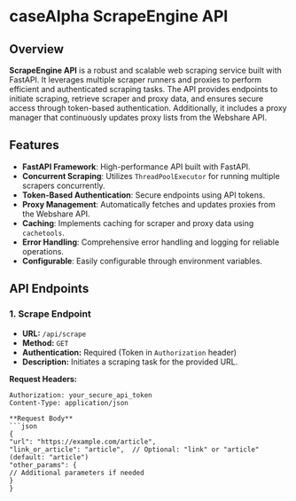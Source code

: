 # caseAlpha ScrapeEngine API

## Overview

**ScrapeEngine API** is a robust and scalable web scraping service built with FastAPI. It leverages multiple scraper runners and proxies to perform efficient and authenticated scraping tasks. The API provides endpoints to initiate scraping, retrieve scraper and proxy data, and ensures secure access through token-based authentication. Additionally, it includes a proxy manager that continuously updates proxy lists from the Webshare API.

## Features

- **FastAPI Framework**: High-performance API built with FastAPI.
- **Concurrent Scraping**: Utilizes `ThreadPoolExecutor` for running multiple scrapers concurrently.
- **Token-Based Authentication**: Secure endpoints using API tokens.
- **Proxy Management**: Automatically fetches and updates proxies from the Webshare API.
- **Caching**: Implements caching for scraper and proxy data using `cachetools`.
- **Error Handling**: Comprehensive error handling and logging for reliable operations.
- **Configurable**: Easily configurable through environment variables.

## API Endpoints

### 1. Scrape Endpoint

- **URL:** `/api/scrape`
- **Method:** `GET`
- **Authentication:** Required (Token in `Authorization` header)
- **Description:** Initiates a scraping task for the provided URL.

**Request Headers:**

```http
Authorization: your_secure_api_token
Content-Type: application/json

**Request Body**
```json
{
"url": "https://example.com/article",
"link_or_article": "article",  // Optional: "link" or "article" (default: "article")
"other_params": {
// Additional parameters if needed
}
}

```